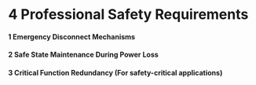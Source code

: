 # 4 Professional Safety Requirements


#### 1 Emergency Disconnect Mechanisms


#### 2 Safe State Maintenance During Power Loss


#### 3 Critical Function Redundancy (For safety-critical applications)


